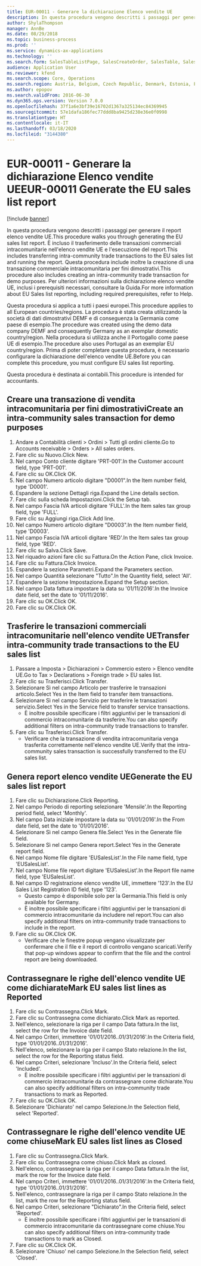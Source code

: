 ```yaml
---
title: EUR-00011 - Generare la dichiarazione Elenco vendite UE
description: In questa procedura vengono descritti i passaggi per generare il report elenco vendite UE.
author: ShylaThompson
manager: AnnBe
ms.date: 08/29/2018
ms.topic: business-process
ms.prod: ''
ms.service: dynamics-ax-applications
ms.technology: ''
ms.search.form: SalesTableListPage, SalesCreateOrder, SalesTable, SalesEditLines,  EUSalesList, EUSalesListSelection, SysQueryForm, SysLookup
audience: Application User
ms.reviewer: kfend
ms.search.scope: Core, Operations
ms.search.region: Austria, Belgium, Czech Republic, Denmark, Estonia, Finland, France, Germany, Hungary, Ireland, Italy, Latvia, Lithuania, Netherlands, Poland, Spain, Sweden, United Kingdom
ms.author: epopov
ms.search.validFrom: 2016-06-30
ms.dyn365.ops.version: Version 7.0.0
ms.openlocfilehash: 37f1a6e3bf39e16702d1367a325134ec84369945
ms.sourcegitcommit: 57e1dafa186fec77ddd8ba9425d238e36e0f0998
ms.translationtype: HT
ms.contentlocale: it-IT
ms.lasthandoff: 03/18/2020
ms.locfileid: "3144380"
---
```

# <a name="eur-00011-generate-the-eu-sales-list-report"></a><span data-ttu-id="bcfe4-103">EUR-00011 - Generare la dichiarazione Elenco vendite UE</span><span class="sxs-lookup"><span data-stu-id="bcfe4-103">EUR-00011 Generate the EU sales list report</span></span>

[!include [banner](../../includes/banner.md)]

<span data-ttu-id="bcfe4-104">In questa procedura vengono descritti i passaggi per generare il report elenco vendite UE.</span><span class="sxs-lookup"><span data-stu-id="bcfe4-104">This procedure walks you through generating the EU sales list report.</span></span> <span data-ttu-id="bcfe4-105">È incluso il trasferimento delle transazioni commerciali intracomunitarie nell'elenco vendite UE e l'esecuzione del report.</span><span class="sxs-lookup"><span data-stu-id="bcfe4-105">This includes transferring intra-community trade transactions to the EU sales list and running the report.</span></span> <span data-ttu-id="bcfe4-106">Questa procedura include inoltre la creazione di una transazione commerciale intracomunitaria per fini dimostrativi.</span><span class="sxs-lookup"><span data-stu-id="bcfe4-106">This procedure also includes creating an intra-community trade transaction for demo purposes.</span></span> <span data-ttu-id="bcfe4-107">Per ulteriori informazioni sulla dichiarazione elenco vendite UE, inclusi i prerequisiti necessari, consultare la Guida.</span><span class="sxs-lookup"><span data-stu-id="bcfe4-107">For more information about EU Sales list reporting, including required prerequisites, refer to Help.</span></span>

<span data-ttu-id="bcfe4-108">Questa procedura si applica a tutti i paesi europei.</span><span class="sxs-lookup"><span data-stu-id="bcfe4-108">This procedure applies to all European countries/regions.</span></span> <span data-ttu-id="bcfe4-109">La procedura è stata creata utilizzando la società di dati dimostrativi DEMF e di conseguenza la Germania come paese di esempio.</span><span class="sxs-lookup"><span data-stu-id="bcfe4-109">The procedure was created using the demo data company DEMF and consequently Germany as an exemplar domestic country/region.</span></span> <span data-ttu-id="bcfe4-110">Nella procedura si utilizza anche il Portogallo come paese UE di esempio.</span><span class="sxs-lookup"><span data-stu-id="bcfe4-110">The procedure also uses Portugal as an exemplar EU country/region.</span></span> <span data-ttu-id="bcfe4-111">Prima di poter completare questa procedura, è necessario configurare la dichiarazione dell'elenco vendite UE.</span><span class="sxs-lookup"><span data-stu-id="bcfe4-111">Before you can complete this procedure, you must configure EU sales list reporting.</span></span>

<span data-ttu-id="bcfe4-112">Questa procedura è destinata ai contabili.</span><span class="sxs-lookup"><span data-stu-id="bcfe4-112">This procedure is intended for accountants.</span></span>


## <a name="create-an-intra-community-sales-transaction-for-demo-purposes"></a><span data-ttu-id="bcfe4-113">Creare una transazione di vendita intracomunitaria per fini dimostrativi</span><span class="sxs-lookup"><span data-stu-id="bcfe4-113">Create an intra-community sales transaction for demo purposes</span></span>
1. <span data-ttu-id="bcfe4-114">Andare a Contabilità clienti > Ordini > Tutti gli ordini cliente.</span><span class="sxs-lookup"><span data-stu-id="bcfe4-114">Go to Accounts receivable > Orders > All sales orders.</span></span>
2. <span data-ttu-id="bcfe4-115">Fare clic su Nuovo.</span><span class="sxs-lookup"><span data-stu-id="bcfe4-115">Click New.</span></span>
3. <span data-ttu-id="bcfe4-116">Nel campo Conto cliente digitare 'PRT-001'.</span><span class="sxs-lookup"><span data-stu-id="bcfe4-116">In the Customer account field, type 'PRT-001'.</span></span>
4. <span data-ttu-id="bcfe4-117">Fare clic su OK.</span><span class="sxs-lookup"><span data-stu-id="bcfe4-117">Click OK.</span></span>
5. <span data-ttu-id="bcfe4-118">Nel campo Numero articolo digitare "D0001".</span><span class="sxs-lookup"><span data-stu-id="bcfe4-118">In the Item number field, type 'D0001'.</span></span>
6. <span data-ttu-id="bcfe4-119">Espandere la sezione Dettagli riga.</span><span class="sxs-lookup"><span data-stu-id="bcfe4-119">Expand the Line details section.</span></span>
7. <span data-ttu-id="bcfe4-120">Fare clic sulla scheda Impostazioni.</span><span class="sxs-lookup"><span data-stu-id="bcfe4-120">Click the Setup tab.</span></span>
8. <span data-ttu-id="bcfe4-121">Nel campo Fascia IVA articoli digitare 'FULL'.</span><span class="sxs-lookup"><span data-stu-id="bcfe4-121">In the Item sales tax group field, type 'FULL'.</span></span>
9. <span data-ttu-id="bcfe4-122">Fare clic su Aggiungi riga.</span><span class="sxs-lookup"><span data-stu-id="bcfe4-122">Click Add line.</span></span>
10. <span data-ttu-id="bcfe4-123">Nel campo Numero articolo digitare "D0003".</span><span class="sxs-lookup"><span data-stu-id="bcfe4-123">In the Item number field, type 'D0003'.</span></span>
11. <span data-ttu-id="bcfe4-124">Nel campo Fascia IVA articoli digitare 'RED'.</span><span class="sxs-lookup"><span data-stu-id="bcfe4-124">In the Item sales tax group field, type 'RED'.</span></span>
12. <span data-ttu-id="bcfe4-125">Fare clic su Salva.</span><span class="sxs-lookup"><span data-stu-id="bcfe4-125">Click Save.</span></span>
13. <span data-ttu-id="bcfe4-126">Nel riquadro azioni fare clic su Fattura.</span><span class="sxs-lookup"><span data-stu-id="bcfe4-126">On the Action Pane, click Invoice.</span></span>
14. <span data-ttu-id="bcfe4-127">Fare clic su Fattura.</span><span class="sxs-lookup"><span data-stu-id="bcfe4-127">Click Invoice.</span></span>
15. <span data-ttu-id="bcfe4-128">Espandere la sezione Parametri.</span><span class="sxs-lookup"><span data-stu-id="bcfe4-128">Expand the Parameters section.</span></span>
16. <span data-ttu-id="bcfe4-129">Nel campo Quantità selezionare "Tutto".</span><span class="sxs-lookup"><span data-stu-id="bcfe4-129">In the Quantity field, select 'All'.</span></span>
17. <span data-ttu-id="bcfe4-130">Espandere la sezione Impostazione.</span><span class="sxs-lookup"><span data-stu-id="bcfe4-130">Expand the Setup section.</span></span>
18. <span data-ttu-id="bcfe4-131">Nel campo Data fattura impostare la data su '01/11/2016'.</span><span class="sxs-lookup"><span data-stu-id="bcfe4-131">In the Invoice date field, set the date to '01/11/2016'.</span></span>
19. <span data-ttu-id="bcfe4-132">Fare clic su OK.</span><span class="sxs-lookup"><span data-stu-id="bcfe4-132">Click OK.</span></span>
20. <span data-ttu-id="bcfe4-133">Fare clic su OK.</span><span class="sxs-lookup"><span data-stu-id="bcfe4-133">Click OK.</span></span>

## <a name="transfer-intra-community-trade-transactions-to-the-eu-sales-list"></a><span data-ttu-id="bcfe4-134">Trasferire le transazioni commerciali intracomunitarie nell'elenco vendite UE</span><span class="sxs-lookup"><span data-stu-id="bcfe4-134">Transfer intra-community trade transactions to the EU sales list</span></span>
1. <span data-ttu-id="bcfe4-135">Passare a Imposta > Dichiarazioni > Commercio estero > Elenco vendite UE.</span><span class="sxs-lookup"><span data-stu-id="bcfe4-135">Go to Tax > Declarations > Foreign trade > EU sales list.</span></span>
2. <span data-ttu-id="bcfe4-136">Fare clic su Trasferisci.</span><span class="sxs-lookup"><span data-stu-id="bcfe4-136">Click Transfer.</span></span>
3. <span data-ttu-id="bcfe4-137">Selezionare Sì nel campo Articolo per trasferire le transazioni articolo.</span><span class="sxs-lookup"><span data-stu-id="bcfe4-137">Select Yes in the Item field to transfer item transactions.</span></span>
4. <span data-ttu-id="bcfe4-138">Selezionare Sì nel campo Servizio per trasferire le transazioni servizio.</span><span class="sxs-lookup"><span data-stu-id="bcfe4-138">Select Yes in the Service field to transfer service transactions.</span></span>
    * <span data-ttu-id="bcfe4-139">È inoltre possibile specificare i filtri aggiuntivi per le transazioni di commercio intracomunitarie da trasferire.</span><span class="sxs-lookup"><span data-stu-id="bcfe4-139">You can also specify additional filters on intra-community trade transactions to transfer.</span></span>  
5. <span data-ttu-id="bcfe4-140">Fare clic su Trasferisci.</span><span class="sxs-lookup"><span data-stu-id="bcfe4-140">Click Transfer.</span></span>
    * <span data-ttu-id="bcfe4-141">Verificare che la transazione di vendita intracomunitaria venga trasferita correttamente nell'elenco vendite UE.</span><span class="sxs-lookup"><span data-stu-id="bcfe4-141">Verify that the intra-community sales transaction is successfully transferred to the EU sales list.</span></span>  

## <a name="generate-the-eu-sales-list-report"></a><span data-ttu-id="bcfe4-142"> Genera report elenco vendite UE</span><span class="sxs-lookup"><span data-stu-id="bcfe4-142">Generate the EU sales list report</span></span>
1. <span data-ttu-id="bcfe4-143">Fare clic su Dichiarazione.</span><span class="sxs-lookup"><span data-stu-id="bcfe4-143">Click Reporting.</span></span>
2. <span data-ttu-id="bcfe4-144">Nel campo Periodo di reporting selezionare 'Mensile'.</span><span class="sxs-lookup"><span data-stu-id="bcfe4-144">In the Reporting period field, select 'Monthly'.</span></span>
3. <span data-ttu-id="bcfe4-145">Nel campo Data iniziale impostare la data su '01/01/2016'.</span><span class="sxs-lookup"><span data-stu-id="bcfe4-145">In the From date field, set the date to '01/01/2016'.</span></span>
4. <span data-ttu-id="bcfe4-146">Selezionare Sì nel campo Genera file.</span><span class="sxs-lookup"><span data-stu-id="bcfe4-146">Select Yes in the Generate file field.</span></span>
5. <span data-ttu-id="bcfe4-147">Selezionare Sì nel campo Genera report.</span><span class="sxs-lookup"><span data-stu-id="bcfe4-147">Select Yes in the Generate report field.</span></span>
6. <span data-ttu-id="bcfe4-148">Nel campo Nome file digitare 'EUSalesList'.</span><span class="sxs-lookup"><span data-stu-id="bcfe4-148">In the File name field, type 'EUSalesList'.</span></span>
7. <span data-ttu-id="bcfe4-149">Nel campo Nome file report digitare 'EUSalesList'.</span><span class="sxs-lookup"><span data-stu-id="bcfe4-149">In the Report file name field, type 'EUSalesList'.</span></span>
8. <span data-ttu-id="bcfe4-150">Nel campo ID registrazione elenco vendite UE, immettere '123'.</span><span class="sxs-lookup"><span data-stu-id="bcfe4-150">In the EU Sales List Registration ID field, type '123'.</span></span>
    * <span data-ttu-id="bcfe4-151">Questo campo è disponibile solo per la Germania.</span><span class="sxs-lookup"><span data-stu-id="bcfe4-151">This field is only available for Germany.</span></span>  
    * <span data-ttu-id="bcfe4-152">È inoltre possibile specificare i filtri aggiuntivi per le transazioni di commercio intracomunitarie da includere nel report.</span><span class="sxs-lookup"><span data-stu-id="bcfe4-152">You can also specify additional filters on intra-community trade transactions to include in the report.</span></span>  
9. <span data-ttu-id="bcfe4-153">Fare clic su OK.</span><span class="sxs-lookup"><span data-stu-id="bcfe4-153">Click OK.</span></span>
    * <span data-ttu-id="bcfe4-154">Verificare che le finestre popup vengano visualizzate per confermare che il file e il report di controllo vengano scaricati.</span><span class="sxs-lookup"><span data-stu-id="bcfe4-154">Verify that pop-up windows appear to confirm that the file and the control report are being downloaded.</span></span>  

## <a name="mark-eu-sales-list-lines-as-reported"></a><span data-ttu-id="bcfe4-155">Contrassegnare le righe dell'elenco vendite UE come dichiarate</span><span class="sxs-lookup"><span data-stu-id="bcfe4-155">Mark EU sales list lines as Reported</span></span>
1. <span data-ttu-id="bcfe4-156">Fare clic su Contrassegna.</span><span class="sxs-lookup"><span data-stu-id="bcfe4-156">Click Mark.</span></span>
2. <span data-ttu-id="bcfe4-157">Fare clic su Contrassegna come dichiarato.</span><span class="sxs-lookup"><span data-stu-id="bcfe4-157">Click Mark as reported.</span></span>
3. <span data-ttu-id="bcfe4-158">Nell'elenco, selezionare la riga per il campo Data fattura.</span><span class="sxs-lookup"><span data-stu-id="bcfe4-158">In the list, select the row for the Invoice date field.</span></span>
4. <span data-ttu-id="bcfe4-159">Nel campo Criteri, immettere '01/01/2016..01/31/2016'.</span><span class="sxs-lookup"><span data-stu-id="bcfe4-159">In the Criteria field, type '01/01/2016..01/31/2016'.</span></span>
5. <span data-ttu-id="bcfe4-160">Nell'elenco, selezionare la riga per il campo Stato relazione.</span><span class="sxs-lookup"><span data-stu-id="bcfe4-160">In the list, select the row for the Reporting status field.</span></span>
6. <span data-ttu-id="bcfe4-161">Nel campo Criteri, selezionare 'Incluso'.</span><span class="sxs-lookup"><span data-stu-id="bcfe4-161">In the Criteria field, select 'Included'.</span></span>
    * <span data-ttu-id="bcfe4-162">È inoltre possibile specificare i filtri aggiuntivi per le transazioni di commercio intracomunitarie da contrassegnare come dichiarate.</span><span class="sxs-lookup"><span data-stu-id="bcfe4-162">You can also specify additional filters on intra-community trade transactions to mark as Reported.</span></span>  
7. <span data-ttu-id="bcfe4-163">Fare clic su OK.</span><span class="sxs-lookup"><span data-stu-id="bcfe4-163">Click OK.</span></span>
8. <span data-ttu-id="bcfe4-164">Selezionare 'Dichiarato' nel campo Selezione.</span><span class="sxs-lookup"><span data-stu-id="bcfe4-164">In the Selection field, select 'Reported'.</span></span>

## <a name="mark-eu-sales-list-lines-as-closed"></a><span data-ttu-id="bcfe4-165">Contrassegnare le righe dell'elenco vendite UE come chiuse</span><span class="sxs-lookup"><span data-stu-id="bcfe4-165">Mark EU sales list lines as Closed</span></span>
1. <span data-ttu-id="bcfe4-166">Fare clic su Contrassegna.</span><span class="sxs-lookup"><span data-stu-id="bcfe4-166">Click Mark.</span></span>
2. <span data-ttu-id="bcfe4-167">Fare clic su Contrassegna come chiuso.</span><span class="sxs-lookup"><span data-stu-id="bcfe4-167">Click Mark as closed.</span></span>
3. <span data-ttu-id="bcfe4-168">Nell'elenco, contrassegnare la riga per il campo Data fattura.</span><span class="sxs-lookup"><span data-stu-id="bcfe4-168">In the list, mark the row for the Invoice date field.</span></span>
4. <span data-ttu-id="bcfe4-169">Nel campo Criteri, immettere '01/01/2016..01/31/2016'.</span><span class="sxs-lookup"><span data-stu-id="bcfe4-169">In the Criteria field, type '01/01/2016..01/31/2016'.</span></span>
5. <span data-ttu-id="bcfe4-170">Nell'elenco, contrassegnare la riga per il campo Stato relazione.</span><span class="sxs-lookup"><span data-stu-id="bcfe4-170">In the list, mark the row for the Reporting status field.</span></span>
6. <span data-ttu-id="bcfe4-171">Nel campo Criteri, selezionare "Dichiarato".</span><span class="sxs-lookup"><span data-stu-id="bcfe4-171">In the Criteria field, select 'Reported'.</span></span>
    * <span data-ttu-id="bcfe4-172">È inoltre possibile specificare i filtri aggiuntivi per le transazioni di commercio intracomunitarie da contrassegnare come chiuse.</span><span class="sxs-lookup"><span data-stu-id="bcfe4-172">You can also specify additional filters on intra-community trade transactions to mark as Closed.</span></span>  
7. <span data-ttu-id="bcfe4-173">Fare clic su OK.</span><span class="sxs-lookup"><span data-stu-id="bcfe4-173">Click OK.</span></span>
8. <span data-ttu-id="bcfe4-174">Selezionare 'Chiuso' nel campo Selezione.</span><span class="sxs-lookup"><span data-stu-id="bcfe4-174">In the Selection field, select 'Closed'.</span></span>

